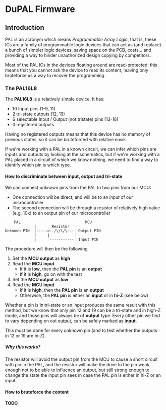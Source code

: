 # DuPAL Firmware
## Introduction
PAL is an acronym which means *Programmable Array Logic*, that is, these ICs are a family of programmable logic devices that can act as (and replace) a bunch of simpler logic devices, saving space on the PCB, costs... and providing a way to hinder unauthorized design copying by competitors.

Most of the PAL ICs in the devices floating around are read-protected: this means that you cannot ask the device to read its content, leaving only bruteforce as a way to recover the programming.

### The PAL16L8
The **PAL16L8** is a relatively simple device. It has:
- 10 Input pins (1-9, 11)
- 2 tri-state outputs (12, 19)
- 6 selectable Input / Output (not tristate) pins (13-18)
- 0 registered outputs

Having no registered outputs means that this device has no memory of previous states, so it can be bruteforced with relative ease.

If we're working with a PAL in a known circuit, we can infer which pins are inputs and outputs by looking at the schematics, but if we're working with a PAL placed in a circuit of which we know nothing, we need to find a way to identify which pin is which type.

####  How to discriminate between input, output and tri-state
We can connect unknown pins from the PAL to two pins from our MCU:
- One connection will be direct, and will be to an *input* of our microcontroller
- The second connection will be through a resistor of relatively high value (e.g. 10k) to an output pin of our microcontroller

```
    PAL                             MCU
             |       Resistor  |
Unknown PIN  |-----o--/\/\/\---| Output PIN
             |     |           |
             |     `-----------| Input PIN
```

The procedure will then be the following
1. Set the **MCU output** as **high**
2. Read the **MCU input** 
    - If it is **low**, then the **PAL pin** is an **output**
    - If it is **high**, go on with the test
3. Set the **MCU output** as **low**
4. Read the **MCU input**
    - If it is **high**, then the **PAL pin** is an **output**
    - Otherwise, the **PAL pin** is either an **input** or in **hi-Z** (see below)

Whether a pin is in tri-state or an input produces the same result with this method, but we know that only pin 12 and 19 can be a tri-state and in high-Z mode, and those pins will always be of **output** type.
Every other pin we find to vary depending on out output, can be safely marked as **input**.

This must be done for every unknown pin (and to test whether the outputs in 12 or 19 are hi-Z).

##### Why this works?
The resistor will avoid the output pin from the MCU to cause a short circuit with pin in the PAL, and the resistor will make the drive to the pin weak enough not to be able to influence an output, but still strong enough to change the state the input pin sees in case the PAL pin is either in hi-Z or an input.

#### How to bruteforce the content
**TODO**

